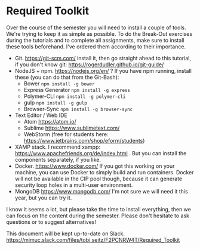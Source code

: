 # Required Toolkit #

Over the course of the semester you will need to install a couple of tools. We're trying to keep it as simple as possible. To do the Break-Out exercises during the tutorials and to complete all assignments, make sure to install these tools beforehand. I've ordered them according to their importance.

- Git. https://git-scm.com/ install it, then go straight ahead to this tutorial, if you don't know git: https://rogerdudler.github.io/git-guide/
- NodeJS + npm. https://nodejs.org/en/ ? If you have npm running, install these (you can do that from the Git-Bash):
  - Bower `npm install -g bower`
  - Express Generator `npm install -g express`
  - Polymer-CLI `npm install -g polymer-cli`
  - gulp `npm install -g gulp`
  - Browser-Sync `npm install -g browser-sync`
- Text Editor / Web IDE
  - Atom https://atom.io/
  - Sublime https://www.sublimetext.com/
  - WebStorm (free for students here: https://www.jetbrains.com/shop/eform/students)
- XAMP stack. I recommend xampp: https://www.apachefriends.org/de/index.html . But you can install the components separately, if you like.
- Docker. https://www.docker.com/ If you got this working on your machine, you can use Docker to simply build and run containers. Docker will not be available in the CIP pool though, because it can generate security loop holes in a multi-user environment.
- MongoDB https://www.mongodb.com/ I'm not sure we will need it this year, but you can try it.

I know it seems a lot, but please take the time to install everything, then we can focus on the content during the semester. Please don't hesitate to ask questions or to suggest alternatives!

This document will be kept up-to-date on Slack.  https://mimuc.slack.com/files/tobi.seitz/F2PCNRW4T/Required_Toolkit
